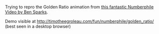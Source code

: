 Trying to repro the Golden Ratio animation from [this fantastic Numberphile Video by Ben Sparks](https://www.youtube.com/watch?v=sj8Sg8qnjOg).

Demo visible at http://timotheegroleau.com/fun/numberphile/golden_ratio/ (best seen in a desktop browser)
